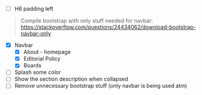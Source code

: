 - [ ] H6 padding left
> Compile bootstrap with only stuff needed for navbar: https://stackoverflow.com/questions/24434062/download-bootstrap-navbar-only
- [x] Navbar
  - [x] About - homepage
  - [x] Editorial Policy
  - [x] Boards
- [ ] Splash some color
- [ ] Show the section description when collapsed   
- [ ] Remove unnecessary bootstrap stuff (only navbar is being used atm)
